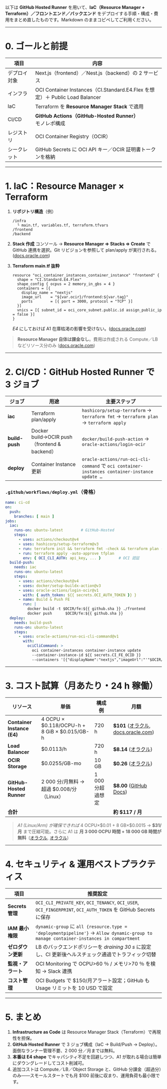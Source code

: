以下は **GitHub Hosted Runner** を用いて、**IaC（Resource Manager + Terraform）／フロントエンド／バックエンド** をデプロイする手順・構成・費用をまとめ直したものです。Markdown のままコピペしてご利用ください。

---

# 0. ゴールと前提

| 項目     | 内容                                                                     |
| ------ | ---------------------------------------------------------------------- |
| デプロイ対象 | Next.js（frontend）／Nest.js（backend）の 2 サービス                             |
| インフラ   | OCI Container Instances（CI.Standard.E4.Flex を想定）＋ Public Load Balancer |
| IaC    | Terraform を **Resource Manager Stack** で適用                             |
| CI/CD  | **GitHub Actions（GitHub-Hosted Runner）**<br>モノレポ構成                     |
| レジストリ  | OCI Container Registry（OCIR）                                           |
| シークレット | GitHub Secrets に OCI API キー／OCIR 証明書トークンを格納                            |

---

# 1. IaC：Resource Manager × Terraform

1. **リポジトリ構造**（例）

   ```
   /infra
     └ main.tf, variables.tf, terraform.tfvars
   /frontend
   /backend
   ```
2. **Stack 作成**
   コンソール → **Resource Manager ⇒ Stacks ⇒ Create** で GitHub 連携を選択。Git リビジョンを参照して plan/apply が実行される。([docs.oracle.com][1])
3. **Terraform main.tf 抜粋**

   ```hcl
   resource "oci_container_instances_container_instance" "frontend" {
     shape = "CI.Standard.E4.Flex"
     shape_config { ocpus = 2 memory_in_gbs = 4 }
     containers = [{
       display_name = "nextjs"
       image_url    = "${var.ocir}/frontend:${var.tag}"
       ports        = [{ port = 3000, protocol = "TCP" }]
     }]
     vnics = [{ subnet_id = oci_core_subnet.public.id assign_public_ip = false }]
   }
   ```

   *E4* にしておけば A1 在庫枯渇の影響を受けない。([docs.oracle.com][2])

> **Resource Manager 自体は課金なし**。費用は作成される Compute／LB などリソース分のみ ([docs.oracle.com][1])

---

# 2. CI/CD：GitHub Hosted Runner で 3 ジョブ

| ジョブ            | 用途                                         | 主要ステップ                                                                                       |
| -------------- | ------------------------------------------ | -------------------------------------------------------------------------------------------- |
| **iac**        | Terraform plan/apply                       | `hashicorp/setup-terraform` → `terraform fmt` → `terraform plan` → `terraform apply`         |
| **build-push** | Docker build→OCIR push（frontend & backend） | `docker/build-push-action` → `oracle-actions/login-ocir`                                     |
| **deploy**     | Container Instance 更新                      | `oracle-actions/run-oci-cli-command` で `oci container-instances container-instance update …` |

### `.github/workflows/deploy.yml`（骨格）

```yaml
name: ci-cd
on:
  push:
    branches: [ main ]
jobs:
  iac:
    runs-on: ubuntu-latest        # GitHub-Hosted
    steps:
      - uses: actions/checkout@v4
      - uses: hashicorp/setup-terraform@v3
      - run: terraform init && terraform fmt -check && terraform plan -out=tfplan
      - run: terraform apply -auto-approve tfplan
        env: { OCI_CLI_AUTH: api_key, ... }        # OCI 認証
  build-push:
    needs: iac
    runs-on: ubuntu-latest
    steps:
      - uses: actions/checkout@v4
      - uses: docker/setup-buildx-action@v3
      - uses: oracle-actions/login-ocir@v1
        with: { auth_token: ${{ secrets.OCI_AUTH_TOKEN }} }
      - name: Build & Push FE
        run: |
          docker build -t $OCIR/fe:${{ github.sha }} ./frontend
          docker push      $OCIR/fe:${{ github.sha }}
  deploy:
    needs: build-push
    runs-on: ubuntu-latest
    steps:
      - uses: oracle-actions/run-oci-cli-command@v1
        with:
          ociCliCommand: >
            oci container-instances container-instance update
            --container-instance-id ${{ secrets.CI_FE_OCID }}
            --containers '[{"displayName":"nextjs","imageUrl":"'"$OCIR/fe:${{ github.sha }}"'"}]'
```

---

# 3. コスト試算（月あたり・24 h 稼働）

| リソース                        | 単価                                             | 構成例         | 月額                                          |
| --------------------------- | ---------------------------------------------- | ----------- | ------------------------------------------- |
| **Container Instance (E4)** | 4 OCPU × \$0.118/OCPU-h + 8 GiB × \$0.015/GB-h | 720 h       | **\$101** ([オラクル][3], [docs.oracle.com][2]) |
| **Load Balancer**           | \$0.0113/h                                     | 720 h       | **\$8.14** ([オラクル][4])                      |
| **OCIR Storage**            | \$0.0255/GB-mo                                 | 10 GB       | **\$0.26** ([オラクル][5])                      |
| **GitHub-Hosted Runner**    | 2 000 分/月無料 → 超過 \$0.008/分（Linux）              | 1 000 分超過想定 | **\$8.00** ([GitHub Docs][6])               |
| **合計**                      |                                                |             | **約 \$117 / 月**                             |

> *A1 (Linux/Arm) が確保できれば* 4 OCPU×\$0.01 + 8 GB×\$0.0015 → **\$31/月** まで圧縮可能。さらに A1 は **月 3 000 OCPU 時間 + 18 000 GB 時間が無料** ([オラクル][7], [オラクル][8])

---

# 4. セキュリティ & 運用ベストプラクティス

| 項目             | 推奨設定                                                                                                                                |
| -------------- | ----------------------------------------------------------------------------------------------------------------------------------- |
| **Secrets 管理** | `OCI_CLI_PRIVATE_KEY`, `OCI_TENANCY`, `OCI_USER`, `OCI_FINGERPRINT`, `OCI_AUTH_TOKEN` を GitHub Secrets に保存                          |
| **IAM 最小権限**   | `dynamic-group` に `all {resource.type = 'deploymentpipeline'}` → `Allow dynamic-group to manage container-instances in compartment` |
| **ゼロダウン更新**    | LB のバックエンドポリシーを *draining 30 s* に設定し、CI 更新後ヘルスチェック通過でトラフィック切替                                                                       |
| **監視・アラート**    | OCI Monitoring で OCPU>60 ％ / メモリ>70 ％ を検知 → Slack 連携                                                                                |
| **コスト管理**      | OCI Budgets で \$150/月アラート設定；GitHub も Usage リミットを 10 USD で設定                                                                         |

---

# 5. まとめ

1. **Infrastructure as Code** は Resource Manager Stack（Terraform）で再現性を担保。
2. **GitHub Hosted Runner** で 3 ジョブ構成（IaC → Build/Push → Deploy）。面倒なランナー管理不要、2 000 分／月までは無料。
3. **本番は E4 shape** でキャパシティ不足を回避しつつ、A1 が取れる場合は簡単にダウングレードしてコスト削減可。
4. 追加コストは Compute／LB／Object Storage と、GitHub 分課金（超過分）のみ——スモールスタートでも月 \$100 前後に収まり、運用負荷も最小限です。

[1]: https://docs.oracle.com/en-us/iaas/Content/ResourceManager/Tasks/create-stack-from-csp-git.htm?utm_source=chatgpt.com "Creating a Stack from Git - Oracle Help Center"
[2]: https://docs.oracle.com/en-us/iaas/Content/Compute/References/burstable-instances.htm?utm_source=chatgpt.com "Burstable Instances - Oracle Help Center"
[3]: https://www.oracle.com/cloud/compute/pricing/?utm_source=chatgpt.com "Compute Pricing | Oracle"
[4]: https://www.oracle.com/cloud/networking/pricing/?utm_source=chatgpt.com "Cloud Networking Pricing - Oracle"
[5]: https://www.oracle.com/cloud/storage/pricing/?utm_source=chatgpt.com "Oracle Cloud Storage Pricing"
[6]: https://docs.github.com/en/billing/managing-billing-for-your-products/about-billing-for-github-actions "About billing for GitHub Actions - GitHub Docs"
[7]: https://www.oracle.com/cloud/price-list/?utm_source=chatgpt.com "OCI Price List - Oracle"
[8]: https://www.oracle.com/cloud/price-list/ "Cloud Price List | Oracle"
